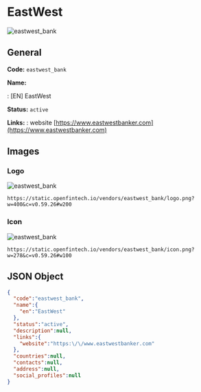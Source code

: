 
# EastWest 
![eastwest_bank](https://static.openfintech.io/vendors/eastwest_bank/logo.png?w=400&c=v0.59.26#w200)  

## General 
 
**Code:** `eastwest_bank` 
 
**Name:** 
 
:	[EN] EastWest 
 
**Status:** `active` 
 
**Links:** 
: website [https://www.eastwestbanker.com](https://www.eastwestbanker.com) 
 

## Images 

### Logo 
 
![eastwest_bank](https://static.openfintech.io/vendors/eastwest_bank/logo.png?w=400&c=v0.59.26#w200)  

```
https://static.openfintech.io/vendors/eastwest_bank/logo.png?w=400&c=v0.59.26#w200
```  

### Icon 
 
![eastwest_bank](https://static.openfintech.io/vendors/eastwest_bank/icon.png?w=278&c=v0.59.26#w100)  

```
https://static.openfintech.io/vendors/eastwest_bank/icon.png?w=278&c=v0.59.26#w100
```  

## JSON Object 

```json
{
  "code":"eastwest_bank",
  "name":{
    "en":"EastWest"
  },
  "status":"active",
  "description":null,
  "links":{
    "website":"https:\/\/www.eastwestbanker.com"
  },
  "countries":null,
  "contacts":null,
  "address":null,
  "social_profiles":null
}
```  
